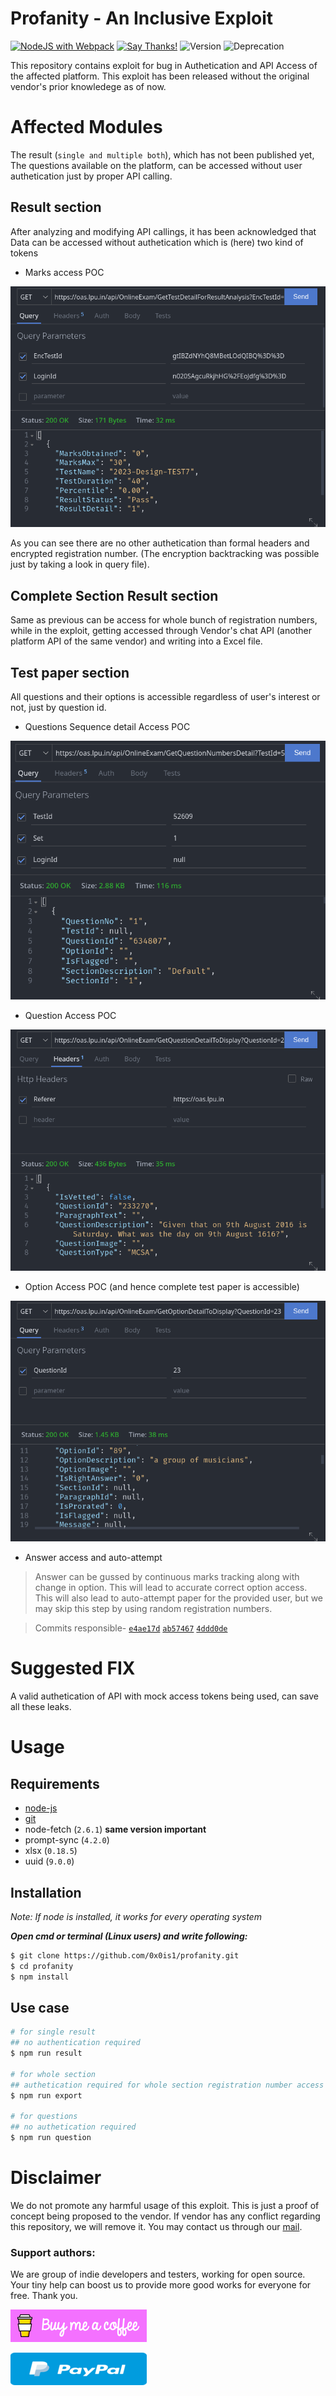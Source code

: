 # Profanity - An Inclusive Exploit

[![NodeJS with Webpack](https://github.com/0x0is1/profanity/actions/workflows/webpack.yml/badge.svg)](https://github.com/0x0is1/profanity/actions/workflows/webpack.yml)
[![Say Thanks!](https://img.shields.io/badge/Say%20Thanks-!-1EAEDB.svg)](https://saythanks.io/to/0x0is1off@gmail.com)
![Version](https://img.shields.io/badge/Version-1.0.1-red)
![Deprecation](https://img.shields.io/badge/Deprecation-No-orange)


This repository contains exploit for bug in Authetication and API Access of the affected platform. This exploit has been released without the original vendor's prior knowledege as of now.

# Affected Modules
The result (`single and multiple both`), which has not been published yet, The questions available on the platform, can be accessed without user authetication just by proper API calling.

## Result section
After analyzing and modifying API callings, it has been acknowledged that Data can be accessed without authetication which is (here) two kind of tokens
- Marks access POC

![POCSS-1](./src/resources/POCSS1.png)

As you can see there are no other authetication than formal headers and encrypted registration number. (The encryption backtracking was possible just by taking a look in query file).

## Complete Section Result section
Same as previous can be access for whole bunch of registration numbers, while in the exploit, getting accessed through Vendor's chat API (another platform API of the same vendor) and writing into a Excel file.

## Test paper section
All questions and their options is accessible regardless of user's interest or not, just by question id.

- Questions Sequence detail Access POC

![POCSS-2](./src/resources/POCSS4.png)

- Question Access POC

![POCSS-3](./src/resources/POCSS2.png)

- Option Access POC  (and hence complete test paper is accessible)

![POCSS-4](./src/resources/POCSS3.png)

- Answer access and auto-attempt

> Answer can be gussed by continuous marks tracking along with change in option.
This will lead to accurate correct option access.
This will also lead to auto-attempt paper for the provided user, but we may skip this step by using random registration numbers.

> Commits responsible- [`e4ae17d`](https://github.com/0x0is1/profanity/commit/0dbab9e9d6697204902bfecf7a61fbf84e4ae17d) [`ab57467`](https://github.com/0x0is1/profanity/commit/03306df204f1ad69747267efae92f54c8ab57467) [`4ddd0de`](https://github.com/0x0is1/profanity/commit/ed0ffa1c461cca8874ca7d100b1e9301c4ddd0de)

# Suggested FIX
A valid authetication of API with mock access tokens being used, can save all these leaks.

# Usage

## Requirements
- [node-js](https://nodejs.org/en/download/)
- [git](https://git-scm.com/downloads)
- node-fetch (`2.6.1`) **same version important**
- prompt-sync (`4.2.0`)
- xlsx (`0.18.5`)
- uuid (`9.0.0`)
## Installation
*Note: If node is installed, it works for every operating system*

***Open cmd or terminal (Linux users) and write following:***
```sh
$ git clone https://github.com/0x0is1/profanity.git
$ cd profanity
$ npm install
```

## Use case

```sh
# for single result
## no authentication required
$ npm run result

# for whole section
## authetication required for whole section registration number access
$ npm run export

# for questions
## no authetication required
$ npm run question
```

# Disclaimer
We do not promote any harmful usage of this exploit. This is just a proof of concept being proposed to the vendor. If vendor has any conflict regarding this repository, we will remove it. You may contact us through our [mail](mailto://0x0is1@protonmail.com).

### **Support authors**:
We are group of indie developers and testers, working for open source. Your tiny help can boost us to provide more good works for everyone for free.
Thank you.

[![Donate](https://raw.githubusercontent.com/0x0is1/inproject-asset-container/master//default-pink.png)](https://www.buymeacoffee.com/6dciIwk)

[![Donate](https://raw.githubusercontent.com/0x0is1/inproject-asset-container/master//-460.png)](https://paypal.me/0x0is1?locale.x=en_GB)
